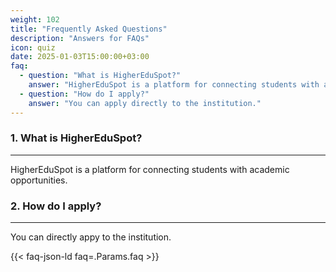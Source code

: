 ```yaml
---
weight: 102
title: "Frequently Asked Questions"
description: "Answers for FAQs"
icon: quiz
date: 2025-01-03T15:00:00+03:00
faq:
  - question: "What is HigherEduSpot?"
    answer: "HigherEduSpot is a platform for connecting students with academic opportunities."
  - question: "How do I apply?"
    answer: "You can apply directly to the institution."
---
```


### 1. What is HigherEduSpot?

---

HigherEduSpot is a platform for connecting students with academic opportunities.

### 2. How do I apply?

---

You can directly appy to the institution.

{{< faq-json-ld faq=.Params.faq >}}
